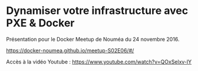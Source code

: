 # Dynamiser votre infrastructure avec PXE & Docker

Présentation pour le Docker Meetup de Nouméa du 24 novembre 2016.

https://docker-noumea.github.io/meetup-S02E06/#/

Accès à la vidéo Youtube : https://www.youtube.com/watch?v=QOxSelxv-lY
